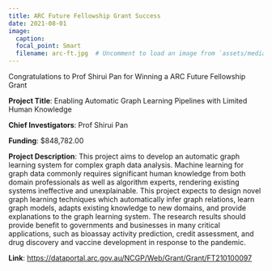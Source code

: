 ```yaml
---
title: ARC Future Fellowship Grant Success
date: 2021-08-01
image:
  caption: 
  focal_point: Smart
  filename: arc-ft.jpg  # Uncomment to load an image from `assets/media/` instead.
---
```


Congratulations to Prof Shirui Pan for Winning a ARC Future Fellowship Grant 

<!--more-->

**Project Title**: Enabling Automatic Graph Learning Pipelines with Limited Human Knowledge

**Chief Investigators**: Prof Shirui Pan

**Funding**:  $848,782.00

**Project Description**: This project aims to develop an automatic graph learning system for complex graph data analysis. Machine learning for graph data commonly requires significant human knowledge from both domain professionals as well as algorithm experts, rendering existing systems ineffective and unexplainable. This project expects to design novel graph learning techniques which automatically infer graph relations, learn graph models, adapts existing knowledge to new domains, and provide explanations to the graph learning system. The research results should provide benefit to governments and businesses in many critical applications, such as bioassay activity prediction, credit assessment, and drug discovery and vaccine development in response to the pandemic.

**Link**: https://dataportal.arc.gov.au/NCGP/Web/Grant/Grant/FT210100097

